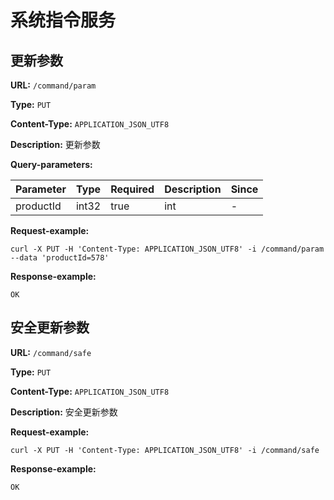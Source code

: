 
# 系统指令服务
## 更新参数

**URL:** `/command/param`

**Type:** `PUT`


**Content-Type:** `APPLICATION_JSON_UTF8`

**Description:** 更新参数



**Query-parameters:**

| Parameter | Type | Required | Description | Since |
|-----------|------|----------|-------------|-------|
|productId|int32|true|int|-|


**Request-example:**
```
curl -X PUT -H 'Content-Type: APPLICATION_JSON_UTF8' -i /command/param --data 'productId=578'
```

**Response-example:**
```
OK
```

## 安全更新参数

**URL:** `/command/safe`

**Type:** `PUT`


**Content-Type:** `APPLICATION_JSON_UTF8`

**Description:** 安全更新参数





**Request-example:**
```
curl -X PUT -H 'Content-Type: APPLICATION_JSON_UTF8' -i /command/safe
```

**Response-example:**
```
OK
```

